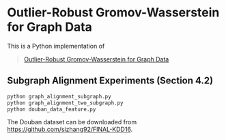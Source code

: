 # Outlier-Robust Gromov-Wasserstein for Graph Data

This is a Python implementation of 

>[Outlier-Robust Gromov-Wasserstein for Graph Data](https://arxiv.org/abs/2302.04610)

Subgraph Alignment Experiments (Section 4.2)
--------------------------------

```python
python graph_alignment_subgraph.py
python graph_alignment_two_subgraph.py
python douban_data_feature.py
```

The Douban dataset can be downloaded from https://github.com/sizhang92/FINAL-KDD16.
